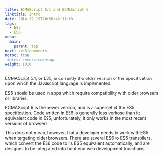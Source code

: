```yaml
---
title: ECMAScript 5.1 and ECMAScript 6
linktitle: Intro
date: 2014-12-19T20:58:42+11:00
tags:
  - ES5
  - ES6
menu:
  main:
    parent: top
next: /es5/comments
notoc: true
 #prev: /overview/usage
weight: 1010
---
```


ECMAScript 5.1, or ES5, is currently the older version of the specification
upon which the Javascript language is implemented.

ES5 should be used in apps which require compatibility with older browsers or libraries.

ECMAScript 6 is the newer version,
and is a superset of the ES5 specification.
Code written in ES6 is generally less verbose than its equivalent code in ES5,
unfortunately, it only works in the most recent versions of browsers.

This does not mean, however, that a developer needs to work with ES5
when targeting older browsers.
There are several ES6 to ES5 transpilers, 
which convert the ES6 code to its ES5 equivalent automatically,
and are designed to be integrated into front end web development toolchains.
